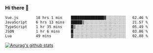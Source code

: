 ### Hi there 👋



<!--
**webB1an/webB1an** is a ✨ _special_ ✨ repository because its `README.md` (this file) appears on your GitHub profile.

Here are some ideas to get you started:

- 🔭 I’m currently working on ...
- 🌱 I’m currently learning ...
- 👯 I’m looking to collaborate on ...
- 🤔 I’m looking for help with ...
- 💬 Ask me about ...
- 📫 How to reach me: ...
- 😄 Pronouns: ...
- ⚡ Fun fact: ...
-->

<!--START_SECTION:waka-->

```txt
Vue.js        18 hrs 1 min    ███████████████▓░░░░░░░░░   62.46 %
JavaScript    6 hrs 13 mins   █████▒░░░░░░░░░░░░░░░░░░░   21.57 %
TypeScript    1 hr 35 mins    █▒░░░░░░░░░░░░░░░░░░░░░░░   05.49 %
JSON          1 hr 6 mins     █░░░░░░░░░░░░░░░░░░░░░░░░   03.86 %
Lua           49 mins         ▓░░░░░░░░░░░░░░░░░░░░░░░░   02.88 %
```

<!--END_SECTION:waka-->


[![Anurag's github stats](https://github-readme-stats.vercel.app/api?username=webB1an&show_icons=true&theme=radical)](https://github.com/anuraghazra/github-readme-stats)

